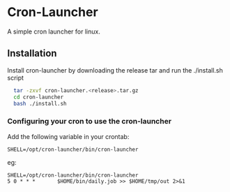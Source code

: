 # Cron-Launcher

A simple cron launcher for linux.

## Installation

Install cron-launcher by downloading the release tar and run the ./install.sh script

```bash
  tar -zxvf cron-launcher.<release>.tar.gz
  cd cron-launcher
  bash ./install.sh
```

### Configuring your cron to use the cron-launcher
Add the following variable in your crontab:

```
SHELL=/opt/cron-launcher/bin/cron-launcher
```

eg:

```
SHELL=/opt/cron-launcher/bin/cron-launcher
5 0 * * *       $HOME/bin/daily.job >> $HOME/tmp/out 2>&1
```
